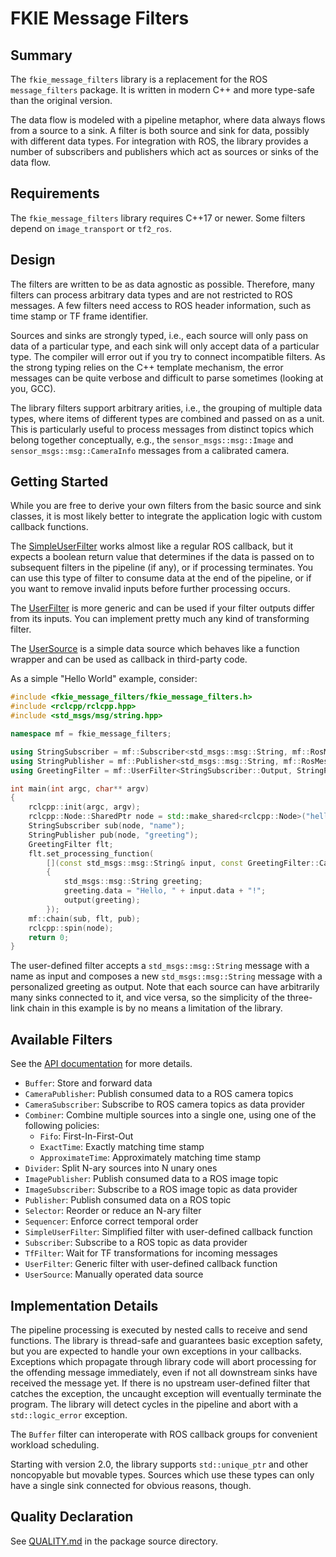 FKIE Message Filters
====================

Summary
-------

The `fkie_message_filters` library is a replacement for the ROS
`message_filters` package. It is written in modern C++ and more type-safe than
the original version.

The data flow is modeled with a pipeline metaphor, where data always flows from
a source to a sink. A filter is both source and sink for data, possibly with
different data types. For integration with ROS, the library provides a number of
subscribers and publishers which act as sources or sinks of the data flow.

Requirements
------------

The `fkie_message_filters` library requires C++17 or newer. Some filters depend
on `image_transport` or `tf2_ros`.

Design
------

The filters are written to be as data agnostic as possible. Therefore, many
filters can process arbitrary data types and are not restricted to ROS messages.
A few filters need access to ROS header information, such as time stamp or TF
frame identifier.

Sources and sinks are strongly typed, i.e., each source will only pass on data
of a particular type, and each sink will only accept data of a particular type.
The compiler will error out if you try to connect incompatible filters. As the
strong typing relies on the C++ template mechanism, the error messages can be
quite verbose and difficult to parse sometimes (looking at you, GCC).

The library filters support arbitrary arities, i.e., the grouping of multiple
data types, where items of different types are combined and passed on as a unit.
This is particularly useful to process messages from distinct topics which
belong together conceptually, e.g., the `sensor_msgs::msg::Image` and
`sensor_msgs::msg::CameraInfo` messages from a calibrated camera.

Getting Started
---------------

While you are free to derive your own filters from the basic source and sink
classes, it is most likely better to integrate the application logic with custom
callback functions.

The [SimpleUserFilter](https://fkie.github.io/message_filters/classfkie__message__filters_1_1SimpleUserFilter.html)
works almost like a regular ROS callback, but it expects a
boolean return value that determines if the data is passed on to subsequent
filters in the pipeline (if any), or if processing terminates. You can use this
type of filter to consume data at the end of the pipeline, or if you want to
remove invalid inputs before further processing occurs.

The [UserFilter](https://fkie.github.io/message_filters/classfkie__message__filters_1_1UserFilter.html)
is more generic and can be used if your filter outputs differ
from its inputs. You can implement pretty much any kind of transforming filter.

The [UserSource](https://fkie.github.io/message_filters/classfkie__message__filters_1_1UserSource.html)
is a simple data source which behaves like a function wrapper and can be used as
callback in third-party code.

As a simple "Hello World" example, consider:

```c++
#include <fkie_message_filters/fkie_message_filters.h>
#include <rclcpp/rclcpp.hpp>
#include <std_msgs/msg/string.hpp>

namespace mf = fkie_message_filters;

using StringSubscriber = mf::Subscriber<std_msgs::msg::String, mf::RosMessage>;
using StringPublisher = mf::Publisher<std_msgs::msg::String, mf::RosMessage>;
using GreetingFilter = mf::UserFilter<StringSubscriber::Output, StringPublisher::Input>;

int main(int argc, char** argv)
{
    rclcpp::init(argc, argv);
    rclcpp::Node::SharedPtr node = std::make_shared<rclcpp::Node>("hello");
    StringSubscriber sub(node, "name");
    StringPublisher pub(node, "greeting");
    GreetingFilter flt;
    flt.set_processing_function(
        [](const std_msgs::msg::String& input, const GreetingFilter::CallbackFunction& output)
        {
            std_msgs::msg::String greeting;
            greeting.data = "Hello, " + input.data + "!";
            output(greeting);
        });
    mf::chain(sub, flt, pub);
    rclcpp::spin(node);
    return 0;
}
```

The user-defined filter accepts a `std_msgs::msg::String` message with a name as
input and composes a new `std_msgs::msg::String` message with a personalized
greeting as output. Note that each source can have arbitrarily many sinks
connected to it, and vice versa, so the simplicity of the three-link chain in
this example is by no means a limitation of the library.

Available Filters
-----------------

See the [API documentation](https://fkie.github.io/message_filters/2.x) for more
details.

* `Buffer`: Store and forward data
* `CameraPublisher`: Publish consumed data to a ROS camera topics
* `CameraSubscriber`: Subscribe to ROS camera topics as data provider
* `Combiner`: Combine multiple sources into a single one, using one of the
   following policies:
    - `Fifo`: First-In-First-Out
    - `ExactTime`: Exactly matching time stamp
    - `ApproximateTime`: Approximately matching time stamp
* `Divider`: Split N-ary sources into N unary ones
* `ImagePublisher`: Publish consumed data to a ROS image topic
* `ImageSubscriber`: Subscribe to a ROS image topic as data provider
* `Publisher`: Publish consumed data on a ROS topic
* `Selector`: Reorder or reduce an N-ary filter
* `Sequencer`: Enforce correct temporal order
* `SimpleUserFilter`: Simplified filter with user-defined callback function
* `Subscriber`: Subscribe to a ROS topic as data provider
* `TfFilter`: Wait for TF transformations for incoming messages
* `UserFilter`: Generic filter with user-defined callback function
* `UserSource`: Manually operated data source

Implementation Details
----------------------

The pipeline processing is executed by nested calls to receive and send
functions. The library is thread-safe and  guarantees basic exception safety,
but you are expected to handle your own exceptions in your callbacks. Exceptions
which propagate through library code will abort processing for the offending
message immediately, even if not all downstream sinks have received the message
yet. If there is no upstream user-defined filter that catches the exception, the
uncaught exception will eventually terminate the program. The library will
detect cycles in the pipeline and abort with a `std::logic_error` exception.

The `Buffer` filter can interoperate with ROS callback groups for convenient
workload scheduling.

Starting with version 2.0, the library supports `std::unique_ptr` and other
noncopyable but movable types. Sources which use these types can only have
a single sink connected for obvious reasons, though.

Quality Declaration
-------------------

See [QUALITY.md](fkie_message_filters/QUALITY.md) in the package source directory.
